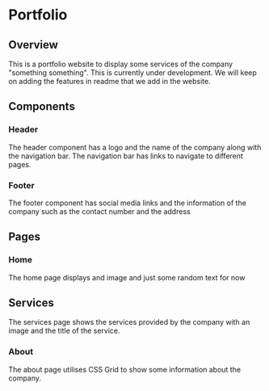 # Portfolio

## Overview
This is a portfolio website to display some services of the company "something something". This is currently under development. We will keep on adding the features in readme that we add in the website.

## Components

### Header
The header component has a logo and the name of the company along with the navigation bar. The navigation bar has links to navigate to different pages.

### Footer
The footer component has social media links and the information of the company such as the contact number and the address 

## Pages

### Home
The home page displays and image and just some random text for now

## Services
The services page shows the services provided by the company with an image and the title of the service.

### About
The about page utilises CSS Grid to show some information about the company.
